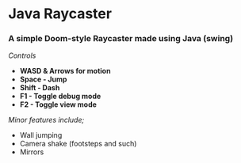 # Java Raycaster
### A simple Doom-style Raycaster made using Java (swing)

*Controls*
 * **WASD & Arrows for motion**
 * **Space - Jump**
 * **Shift - Dash**
 * **F1 - Toggle debug mode**
 * **F2 - Toggle view mode**

*Minor features include;*
 - Wall jumping
 - Camera shake (footsteps and such)
 - Mirrors
